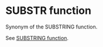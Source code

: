 # SUBSTR function<a name="r_SUBSTR"></a>

Synonym of the SUBSTRING function\. 

See [SUBSTRING function](r_SUBSTRING.md)\. 